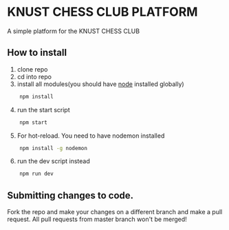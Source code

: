 # KNUST CHESS CLUB PLATFORM
A simple platform for the KNUST CHESS CLUB

## How to install
1. clone repo
2. cd into repo
3. install all modules(you should have [node](https://nodejs.org/en/download/) installed globally)
```bash
    npm install
```
4. run the start script
```bash
    npm start
```
5. For hot-reload. You need to have nodemon installed
```bash
    npm install -g nodemon
```
6. run the dev script instead
```bash
    npm run dev
```

## Submitting changes to code.
Fork the repo and make your changes on a different branch and make a pull request. 
All pull requests from master branch won't be merged!